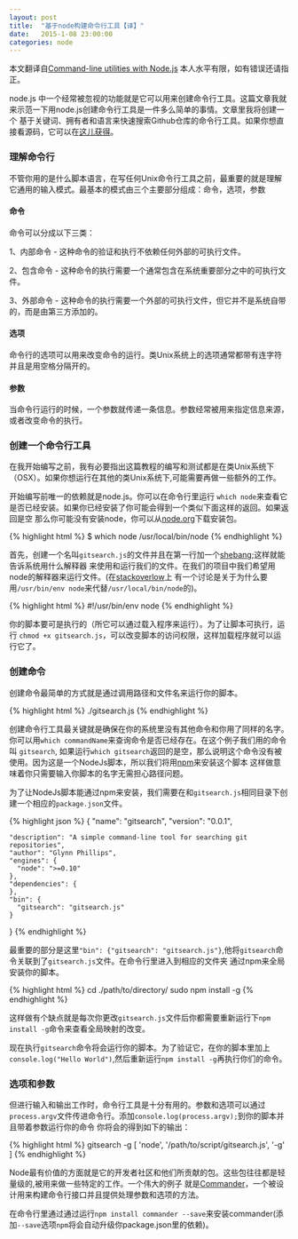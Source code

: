 ```yaml
---
layout: post
title:  "基于node构建命令行工具【译】"
date:   2015-1-08 23:00:00
categories: node
---
```


本文翻译自[Command-line utilities with Node.js](http://cruft.io/posts/node-command-line-utilities/)
本人水平有限，如有错误还请指正。

node.js 中一个经常被忽视的功能就是它可以用来创建命令行工具。这篇文章我就来示范一下用node.js创建命令行工具是一件多么简单的事情。文章里我将创建一个
基于关键词、拥有者和语言来快速搜索Github仓库的命令行工具。如果你想直接看源码，它可以在[这儿获得](https://gist.github.com/GlynnPhillips/7f3dcb2b990796f1856f)。

### 理解命令行

不管你用的是什么脚本语言，在写任何Unix命令行工具之前，最重要的就是理解它通用的输入模式。最基本的模式由三个主要部分组成：命令，选项，参数

#### 命令

命令可以分成以下三类：

1、内部命令 - 这种命令的验证和执行不依赖任何外部的可执行文件。

2、包含命令 - 这种命令的执行需要一个通常包含在系统重要部分之中的可执行文件。

3、外部命令 - 这种命令的执行需要一个外部的可执行文件，但它并不是系统自带的，而是由第三方添加的。

#### 选项

命令行的选项可以用来改变命令的运行。类Unix系统上的选项通常都带有连字符并且是用空格分隔开的。

#### 参数

当命令行运行的时候，一个参数就传递一条信息。参数经常被用来指定信息来源，或者改变命令的执行。

### 创建一个命令行工具

在我开始编写之前，我有必要指出这篇教程的编写和测试都是在类Unix系统下（OSX）。如果你想运行在其他的类Unix系统下,可能需要再做一些额外的工作。

开始编写前唯一的依赖就是node.js。你可以在命令行里运行 `which node`来查看它是否已经安装。如果你已经安装了你可能会得到一个类似下面这样的返回。如果返回是空
那么你可能没有安装node，你可以从[node.org](www.nodejs.org)下载安装包。

{% highlight html %}
 $ which node
 /usr/local/bin/node
{% endhighlight %}

首先，创建一个名叫`gitsearch.js`的文件并且在第一行加一个[shebang](http://en.wikipedia.org/wiki/Shebang_(Unix));这样就能告诉系统用什么解释器
来使用和运行我们的文件。在我们的项目中我们希望用node的解释器来运行文件。(在[stackoverlow](http://unix.stackexchange.com/questions/29608/why-is-it-better-to-use-usr-bin-env-name-instead-of-path-to-name-as-my)上
有一个讨论是关于为什么要用`/usr/bin/env node`来代替`/usr/local/bin/node`的)。

{% highlight html %}
 #!/usr/bin/env node
{% endhighlight %}

你的脚本要可是执行的（所它可以通过载入程序来运行）。为了让脚本可执行，运行 `chmod +x gitsearch.js`，可以改变脚本的访问权限，这样加载程序就可以运行它了。

### 创建命令

创建命令最简单的方式就是通过调用路径和文件名来运行你的脚本。

{% highlight html %}
 ./gitsearch.js
{% endhighlight %}

创建命令行工具最关键就是确保在你的系统里没有其他命令和你用了同样的名字。你可以用`which commandName`来查询命令是否已经存在。在这个例子我们用的命令叫
`gitsearch`, 如果运行`which gitsearch`返回的是空，那么说明这个命令没有被使用。因为这是一个NodeJs脚本，所以我们将用[npm](https://www.npmjs.org/)来安装这个脚本
这样做意味着你只需要输入你脚本的名字无需担心路径问题。

为了让NodeJs脚本能通过npm来安装，我们需要在和`gitsearch.js`相同目录下创建一个相应的`package.json`文件。

{% highlight json %}
{
    "name": "gitsearch",
    "version": "0.0.1",

    "description": "A simple command-line tool for searching git repositories",
    "author": "Glynn Phillips",
    "engines": {
      "node": ">=0.10"
    },
    "dependencies": {
    },
    "bin": {
      "gitsearch": "gitsearch.js"
    }
}
{% endhighlight %}

最重要的部分是这里`"bin": {"gitsearch": "gitsearch.js"}`,他将`gitsearch`命令关联到了`gitsearch.js`文件。在命令行里进入到相应的文件夹
通过npm来全局安装你的脚本。

{% highlight html %}
 cd ./path/to/directory/
 sudo npm install -g
{% endhighlight %}

这样做有个缺点就是每次你更改`gitsearch.js`文件后你都需要重新运行下`npm install -g`命令来查看全局映射的改变。

现在执行`gitsearch`命令将会运行你的脚本。为了验证它，在你的脚本里加上`console.log("Hello World")`,然后重新运行`npm install -g`再执行你们的命令。

### 选项和参数

但进行输入和输出工作时，命令行工具是十分有用的。参数和选项可以通过`process.argv`文件传进命令行。添加`console.log(process.argv);`到你的脚本并且带着参数运行你的命令
你将会的得到如下的输出：

{% highlight html %}
 gitsearch -g
 [ 'node', '/path/to/script/gitsearch.js', '-g' ]
{% endhighlight %}

Node最有价值的方面就是它的开发者社区和他们所贡献的包。这些包往往都是轻量级的,被用来做一些特定的工作。一个伟大的例子
就是[Commander](https://github.com/visionmedia/commander.js/)，一个被设计用来构建命令行接口并且提供处理参数和选项的方法。

在命令行里通过通过运行`npm install commander --save`来安装commander(添加`--save`选项`npm`将会自动升级你package.json里的依赖)。

